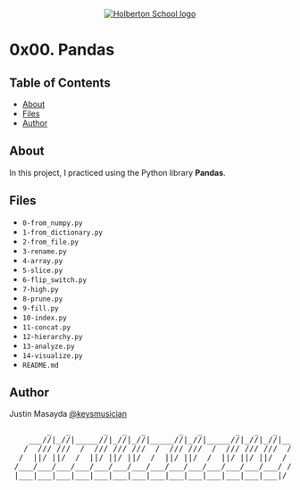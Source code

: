 <p align="center">
  <a href=#>
    <img src="https://user-images.githubusercontent.com/74752740/175812508-dc2482bf-bd5b-4c0a-b075-1bede95c488e.png" alt="Holberton School logo">
  </a>
</p>

# 0x00. Pandas

## Table of Contents
* [About](#about)
* [Files](#files)
* [Author](#author)

## About
In this project, I practiced using the Python library **Pandas**.

## Files
* `0-from_numpy.py`
* `1-from_dictionary.py`
* `2-from_file.py`
* `3-rename.py`
* `4-array.py`
* `5-slice.py`
* `6-flip_switch.py`
* `7-high.py`
* `8-prune.py`
* `9-fill.py`
* `10-index.py`
* `11-concat.py`
* `12-hierarchy.py`
* `13-analyze.py`
* `14-visualize.py`
* `README.md`

## Author
Justin Masayda [@keysmusician](https://github.com/keysmusician)
<div align="center">
<pre>
        _   _       _   _   _       _   _       _   _   _     
    ___//|_//|_____//|_//|_//|_____//|_//|_____//|_//|_//|___ 
   /  /// ///  /  /// /// ///  /  /// ///  /  /// /// ///  / |
  /  ||/ ||/  /  ||/ ||/ ||/  /  ||/ ||/  /  ||/ ||/ ||/  / / 
 /___/___/___/___/___/___/___/___/___/___/___/___/___/___/ /  
 |___|___|___|___|___|___|___|___|___|___|___|___|___|___|/   
 
</pre>
</div>
